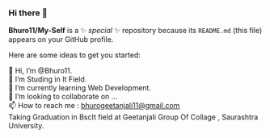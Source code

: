 ### Hi there 👋


**Bhuro11/My-Self** is a ✨ _special_ ✨ repository because its `README.md` (this file) appears on your GitHub profile.

Here are some ideas to get you started:

👋 Hi, I’m @Bhuro11.<br>
👀 I’m Studing in It Field.<br>
🌱 I’m currently learning Web Development.<br>
💞️ I’m looking to collaborate on ...<br>
📫 How to reach me : bhurogeetanjali11@gmail.com<br>
Taking Graduation in BscIt field at Geetanjali Group Of Collage , Saurashtra University.<br>

